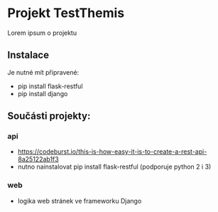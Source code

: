 # Projekt TestThemis

Lorem ipsum o projektu

## Instalace

Je nutné mít připravené:
- pip install flask-restful
- pip install django

## Součásti projekty:

### api
- https://codeburst.io/this-is-how-easy-it-is-to-create-a-rest-api-8a25122ab1f3
- nutno nainstalovat pip install flask-restful (podporuje python 2 i 3)

### web
- logika web stránek ve frameworku Django